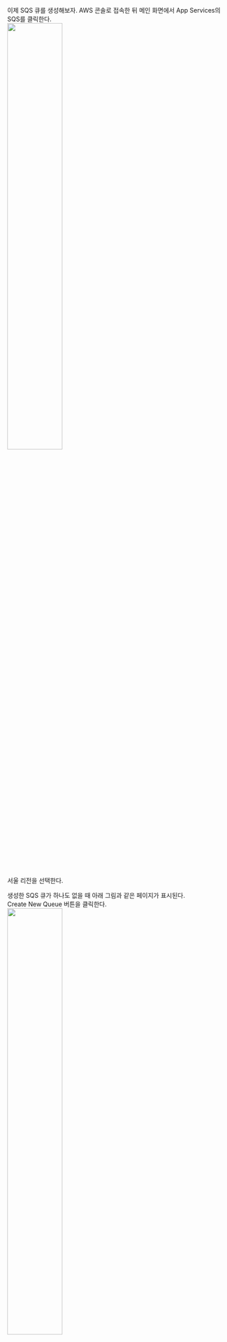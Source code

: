 이제 SQS 큐를 생성해보자. AWS 콘솔로 접속한 뒤 메인 화면에서 App Services의   
SQS를 클릭한다.  
<img src="https://user-images.githubusercontent.com/33191974/158937166-0d0a7f31-dc94-454f-8d0b-ca28a9a33195.png" width="50%" height="50%"/>    
서울 리전을 선택한다.  
  
생성한 SQS 큐가 하나도 없을 때 아래 그림과 같은 페이지가 표시된다.   
Create New Queue 버튼을 클릭한다.  
<img src="https://user-images.githubusercontent.com/33191974/158937297-a0f9bf46-3e69-4261-a7f6-9cc8c34588f3.png" width="50%" height="50%"/>   
  
SQS 큐를 생성한다.  
- Queue Name: SQS 큐 이름이다. ExampleQueue를 입력한다.   
- Default Visibility Timeout: 기본 보기 제한 시간이다. 기본값 그대로 사용한다.  
- Message Retention Period: 메시지 보관 기간이다. 기본값 그대로 사용한다. 
- Maximum Message Size: 메시지 최대 크기이다. 기본값 그대로 사용한다. 
- Delivery Delay: 기본 지연 전송 시간이다. 기본값 그대로 사용한다.  
- Receive Message Wait Time: 짧은 폴링 또는 긴 폴링 사용 설정이다. 0이면  
짧은 폴링, 1이상 설정하면 긴 폴링을 사용한다.  
- Use Redrive Policy: 처리 실패 큐를 사용하는 옵션이다. 여기서는 처리 실패  
큐를 설정하지 않을 것이므로 기본값 그대로 체크를 해제한다.   
- Dead Letter Queue: 메시지를 보낼 처리 실패 큐의 이름이다.  
- Maximum Receives: 설정한 숫자보다 초과해서 메시지를 받으면 처리 실패 큐로   
보낸다.  
  
설정이 완료되었으면 Create Queue 버튼을 클릭한다.   

<img src="https://user-images.githubusercontent.com/33191974/158938481-d047c67a-cb4b-40f1-b566-9d73506f0b01.png" width="50%" height="50%"/>    
<img src="https://user-images.githubusercontent.com/33191974/158938509-6d2faf8f-d8b1-4382-8215-69ba25a0ff4f.png" width="50%" height="50%"/>    
<img src="https://user-images.githubusercontent.com/33191974/158938537-d620d473-22d6-4455-8f79-5844dcd80331.png" width="50%" height="50%"/>    
<img src="https://user-images.githubusercontent.com/33191974/158938575-01f323dc-cf0c-4ef9-9c8c-ba97a57a71cf.png" width="50%" height="50%"/>  
(각 항목에 대한 설명은 [여기](https://github.com/yunkangmin/spring-boot/blob/main/aws/SQS/AWS%20SQS%20%EB%93%A4%EC%9D%B4%ED%8C%8C%EA%B8%B0/2%20SQS%20%EB%A7%8C%EB%93%A4%EC%96%B4%EB%B3%B4%EA%B8%B0.md)를 참고하자)  
  
SQS 큐 목록에 SQS 큐(ExampleQueue)가 생성되었다. 아래 세부 내용을 보면  
SQS의 URL이 표시된다. 이 URL을 이용하여 다른 리전이나 AWS 외부에서도 SQS  
큐를 사용할 수 있다.   
<img src="https://user-images.githubusercontent.com/33191974/158938840-a8494255-daba-4563-ad65-08e845f21793.png" width="50%" height="50%"/>   
<img src="https://user-images.githubusercontent.com/33191974/158938909-1cea16b4-269a-4701-912a-1c28295538dc.png" width="50%" height="50%"/>  






























